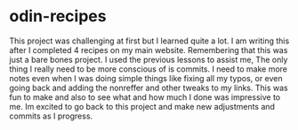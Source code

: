 # odin-recipes

This project was challenging at first but I learned quite a lot. I am writing this after I completed 4 recipes on my main website. Remembering that this was just a bare bones project. I used the previous lessons to assist me, The only thing I really need to be more conscious of is commits. I need to make more notes even when I was doing simple things like fixing all my typos, or even going back and adding the nonreffer and other tweaks to my links. This was fun to make and also to see what and how much I done was impressive to me. Im excited to go back to this project and make new adjustments and commits as I progress.